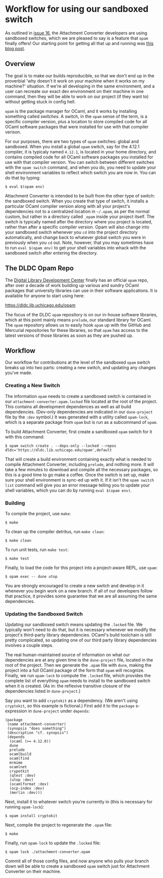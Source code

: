 # Workflow for using our sandboxed switch

As outlined in [issue
16](https://github.com/uchicago-library/attachment-converter/issues/16),
the Attachment Converter developers are using sandboxed switches,
which we are pleased to say is a feature that `opam` finally offers!
Our starting point for getting all that up and running was [this blog
post](https://khady.info/opam-sandbox.html).

## Overview

The goal is to make our builds reproducible, so that we don't end up
in the proverbial 'why doesn't it work on your machine when it works
on my machine?' situation.  If we're all developing in the same
environment, and a user can recreate our exact dev environment on
their machine in one command, then they will be able to work on our
project (if they want to) without getting stuck in config hell.

`opam` is the package manager for OCaml, and it works by installing
something called _switches_.  A switch, in the `opam` sense of the
term, is a specific compiler version, plus a location to store
compiled code for all OCaml software packages that were installed for
use with that compiler verison.

For our purposes, there are two types of `opam` switches: global and
sandboxed.  When you install a global `opam` switch, say for the
4.12.1 compiler, it is typicaly named `4.12.1`, is located in your
home directory, and contains compiled code for all OCaml software
packages you installed for use with that compiler version.  You can
switch between different switches with the `opam switch` command, and
when you do, you need to update your shell environment variables to
reflect which switch you are now in.  You can do that by typing:

```
$ eval $(opam env)
```

Attachment Converter is intended to be built from the other type of
switch: the sandboxed switch.  When you create that type of switch, it
installs a particular OCaml compiler version along with all your
project's dependencies not to a centralized location in `~/.opam`, as
per the normal custom, but rather in a directory called `_opam` inside
your project itself.  The switch is typically named after the
directory where you project is located, rather than after a specific
compiler version.  Opam will also change into your sandboxed switch
whenever you `cd` into the project directory automatically, and change
back to whatever global switch you were in previously when you `cd`
out.  Note, however, that you may sometimes have to run `eval $(opam
env)` to get your shell variables into whack with the sandboxed switch
after entering the directory.

## The DLDC Opam Repo

The [Digital Library Development
Center](https://uchicago-library.github.io/) finally has an official
`opam` repo, after over a decade of work building up various and
sundry OCaml packages that university libraries can use in their
software applications.  It is available for anyone to start using
here:

https://dldc.lib.uchicago.edu/opam

The focus of the DLDC `opam` repository is on our in-house software
libraries, which at this point mainly means `prelude`, our standard
library for OCaml.  The `opam` repository allows us to easily hook
`opam` up with the GitHub and Mercurial repositories for these
libraries, so that `opam` has access to the latest versions of those
libraries as soon as they are pushed up.

## Workflow

Our workflow for contributions at the level of the sandboxed `opam`
switch breaks up into two parts: creating a new switch, and updating
any changes you've made.

### Creating a New Switch

The information `opam` needs to create a sandboxed switch is contained
in our `attachment-converter.opam.locked` file located at the root of
the project.  This contains all development dependences as well as all
build dependencies.  (Dev-only dependencies are indicated in our
`dune-project` file by the `:dev` symbol.)  It was generated with a
utility called `opam-lock`, which is a separate package from `opam`
but is run as a subcommand of `opam`.

To build Attachment Converter, first create a sandboxed `opam` switch
for it with this command:

```
$ opam switch create . --deps-only --locked --repos dldc='https://dldc.lib.uchicago.edu/opam',default
```

That will create a build environment containing exactly what is needed
to compile Attachment Converter, including `prelude`, and nothing
more.  It will take a few minutes to download and compile all the
necessary packages, so this is a good time to go make a coffee.  Once
the switch is set up, make sure your shell environment is sync-ed up
with it.  If it isn't the `opam switch list` command will give you an
error message telling you to update your shell variables, which you
can do by running `eval $(opam env)`.

### Building

To compile the project, use `make`:

```
$ make
```

To clean up the compiler detritus, run `make clean`:

```
$ make clean
```

To run unit tests, run `make test`:

```
$ make test
```

Finally, to load the code for this project into a project-aware REPL,
use `opam`:

```
$ opam exec -- dune utop
```

You are strongly encouraged to create a new switch and develop in it
whenever you begin work on a new branch.  If all of our developers
follow that practice, it provides some guarantee that we are all
assuming the same dependencies.

### Updating the Sandboxed Switch

Updating our sandboxed switch means updating the `.locked` file.  We
typically won't need to do that, but it is necessary whenever we
modify the project's third-party library dependencies. OCaml's build
toolchain is still pretty complicated, so updating one of our third
party library dependencies involves a couple steps.

The real human-maintained source of information on what our
dependencies are at any given time is the `dune-project` file, located
in the root of the project.  Then we generate the `.opam` file with
`dune`, making the project into a full OCaml package of the form that
`opam` will recognize.  Finally, we run `opam-lock` to compute the
`.locked` file, which provides the complete list of everything `opam`
needs to install to the sandboxed switch when it is created.  (As in:
the reflexive transitive closure of the dependencies listed in
`dune-project`.)

Say you want to add `cryptokit` as a dependency.  (We aren't using
`cryptokit`, so this example is fictional.)  First add it to the
`package` s-expression in `dune-project` under `depends`:

```dune
(package
 (name attachment-converter)
 (synopsis "does something")
 (description "cf. synopsis")
 (depends
  (ocaml (>= 4.12.0))
  dune
  prelude
  ocamlbuild
  ocamlfind
  mrmime
  ocamlnet
  crypotkit
  (qtest :dev)
  (utop :dev)
  (ocamlformat :dev)
  (ocp-index :dev)
  (merlin :dev)))
```

Next, install it to whatever switch you're currently in (this is
necessary for running `opam-lock`):

```
$ opam install cryptokit
```

Next, compile the project to regenerate the `.opam` file:

```
$ make
```

Finally, run `opam-lock` to update the `.locked` file:

```
$ opam lock ./attachment-converter.opam
```

Commit all of those config files, and now anyone who pulls your branch
down will be able to create a sandboxed `opam` switch just for
Attachment Converter on their machine.

